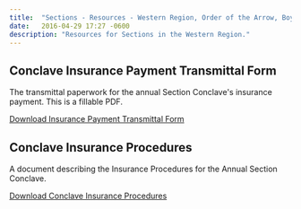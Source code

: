 ```yaml
---
title:  "Sections - Resources - Western Region, Order of the Arrow, Boy Scouts of America"
date:   2016-04-29 17:27 -0600
description: "Resources for Sections in the Western Region."
---
```


## Conclave Insurance Payment Transmittal Form

The transmittal paperwork for the annual Section Conclave's insurance payment. This is a fillable PDF.

<a href="{{ site.baseurl }}resources/assets/2015-conclave-insurance-payment-transmittal-fillable.pdf" class="btn btn-default"><i class="fa fa-file-pdf-o"></i> Download Insurance Payment Transmittal Form</a>

## Conclave Insurance Procedures

A document describing the Insurance Procedures for the Annual Section Conclave.

<a href="{{ site.baseurl }}resources/assets/2013-conclave-insurance-procedures.pdf" class="btn btn-default"><i class="fa fa-file-pdf-o"></i> Download Conclave Insurance Procedures</a>